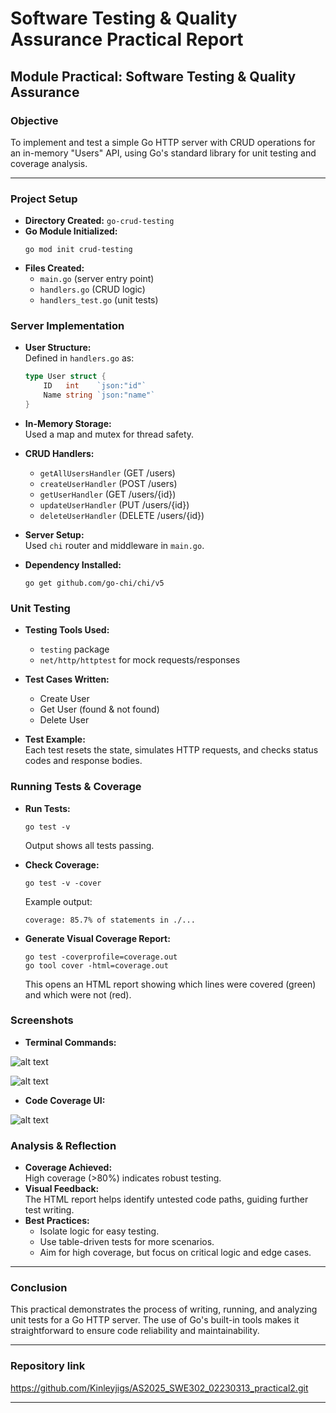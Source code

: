 # Software Testing & Quality Assurance Practical Report

## Module Practical: Software Testing & Quality Assurance

### Objective
To implement and test a simple Go HTTP server with CRUD operations for an in-memory "Users" API, using Go's standard library for unit testing and coverage analysis.

---

### Project Setup

- **Directory Created:** `go-crud-testing`
- **Go Module Initialized:**  
  ```
  go mod init crud-testing
  ```
- **Files Created:**
  - `main.go` (server entry point)
  - `handlers.go` (CRUD logic)
  - `handlers_test.go` (unit tests)


### Server Implementation

- **User Structure:**  
  Defined in `handlers.go` as:
  ```go
  type User struct {
      ID   int    `json:"id"`
      Name string `json:"name"`
  }
  ```
- **In-Memory Storage:**  
  Used a map and mutex for thread safety.
- **CRUD Handlers:**  
  - `getAllUsersHandler` (GET /users)
  - `createUserHandler` (POST /users)
  - `getUserHandler` (GET /users/{id})
  - `updateUserHandler` (PUT /users/{id})
  - `deleteUserHandler` (DELETE /users/{id})

- **Server Setup:**  
  Used `chi` router and middleware in `main.go`.

- **Dependency Installed:**  
  ```
  go get github.com/go-chi/chi/v5
  ```


### Unit Testing

- **Testing Tools Used:**  
  - `testing` package
  - `net/http/httptest` for mock requests/responses

- **Test Cases Written:**  
  - Create User
  - Get User (found & not found)
  - Delete User

- **Test Example:**  
  Each test resets the state, simulates HTTP requests, and checks status codes and response bodies.


### Running Tests & Coverage

- **Run Tests:**  
  ```
  go test -v
  ```
  Output shows all tests passing.

- **Check Coverage:**  
  ```
  go test -v -cover
  ```
  Example output:
  ```
  coverage: 85.7% of statements in ./...
  ```

- **Generate Visual Coverage Report:**  
  ```
  go test -coverprofile=coverage.out
  go tool cover -html=coverage.out
  ```
  This opens an HTML report showing which lines were covered (green) and which were not (red).

### Screenshots

- **Terminal Commands:**  

![alt text](<Screenshot 2025-08-25 at 10.11.12 PM.png>)

![alt text](<Screenshot 2025-08-25 at 10.12.34 PM.png>)

- **Code Coverage UI:**  

![alt text](<Screenshot 2025-08-25 at 10.13.44 PM.png>)

### Analysis & Reflection

- **Coverage Achieved:**  
  High coverage (>80%) indicates robust testing.
- **Visual Feedback:**  
  The HTML report helps identify untested code paths, guiding further test writing.
- **Best Practices:**  
  - Isolate logic for easy testing.
  - Use table-driven tests for more scenarios.
  - Aim for high coverage, but focus on critical logic and edge cases.

---

### Conclusion

This practical demonstrates the process of writing, running, and analyzing unit tests for a Go HTTP server. The use of Go's built-in tools makes it straightforward to ensure code reliability and maintainability.

---
### Repository link 

https://github.com/Kinleyjigs/AS2025_SWE302_02230313_practical2.git

---
